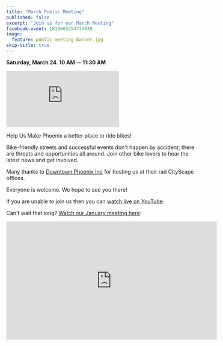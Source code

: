 ```yaml
---
title: "March Public Meeting"
published: false
excerpt: "Join us for our March Meeting"
facebook-event: 1819665254734030
image:
  feature: public-meeting-banner.jpg
skip-title: true
---
```


**Saturday, March 24. 10 AM -- 11:30 AM**

<iframe src="https://www.google.com/maps/embed?pb=!1m14!1m8!1m3!1d13316.204567160927!2d-112.0736025!3d33.4479741!3m2!1i1024!2i768!4f13.1!3m3!1m2!1s0x0%3A0x1aa363d3395991dc!2sDowntown+Phoenix+Inc!5e0!3m2!1sen!2sus!4v1472699206206" frameborder="0" style="border:0" allowfullscreen></iframe>

Help Us Make Phoenix a better place to ride bikes!

Bike-friendly streets and successful events don't happen by accident; there are threats and opportunities all around. Join other bike lovers to hear the latest news and get involved.

Many thanks to [Downtown Phoenix Inc](http://dtphx.org/) for hosting us at their rad CityScape offices.

Everyone is welcome. We hope to see you there!

If you are unable to join us then you can [watch live on YouTube](https://youtu.be/xZsTcW_7hyg).

Can't wait that long? [Watch our January meeting here](https://youtu.be/Vr5pOfljZLA):
<iframe width="560" height="315" src="https://www.youtube.com/embed/Vr5pOfljZLA" frameborder="0" allow="autoplay; encrypted-media" allowfullscreen></iframe>

